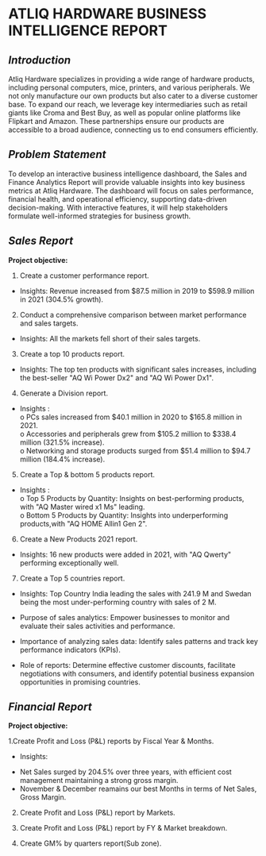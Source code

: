 # **ATLIQ HARDWARE BUSINESS INTELLIGENCE REPORT**

## *Introduction*
Atliq Hardware specializes in providing a wide range of hardware products, including personal computers, mice, printers, and various peripherals. We not only manufacture our own products but also cater to a diverse 
customer base. To expand our reach, we leverage key intermediaries such as retail giants like Croma and Best Buy, as well as popular online platforms like Flipkart and Amazon. These partnerships ensure our products 
are accessible to a broad audience, connecting us to end consumers efficiently.

## *Problem Statement*

To develop an interactive business intelligence dashboard, the Sales and Finance Analytics Report will provide valuable insights into key business metrics at Atliq Hardware. The dashboard will focus on sales performance, financial health, and operational efficiency, supporting data-driven decision-making. With interactive features, it will help stakeholders formulate well-informed strategies for business growth.

## *Sales Report*
__Project objective:__

1. Create a customer performance report.<br>
+ Insights: Revenue increased from $87.5 million in 2019 to $598.9 million in 2021 (304.5% growth).
   
2. Conduct a comprehensive comparison between market performance and sales targets.<br>
+ Insights: All the markets fell short of their sales targets.
3. Create a top 10 products report.<br>
+ Insights: The top ten products with significant sales increases, including the best-seller "AQ Wi Power Dx2" and "AQ Wi Power Dx1".
   
4. Generate a Division report.<br>
+ Insights :<br>
o PCs sales increased from $40.1 million in 2020 to $165.8 million in 2021.<br>
o Accessories and peripherals grew from $105.2 million to $338.4 million (321.5% increase).<br>
o Networking and storage products surged from $51.4 million to $94.7 million (184.4% increase).<br>
  
5. Create a Top & bottom 5 products report.<br>
+ Insights :<br>
o Top 5 Products by Quantity: Insights on best-performing products, with "AQ Master wired x1 Ms" leading.<br>
o Bottom 5 Products by Quantity: Insights into underperforming products,with "AQ HOME Allin1 Gen 2".<br>

6. Create a New Products 2021 report.<br>
+ Insights: 16 new products were added in 2021, with "AQ Qwerty" performing exceptionally well.
   
7. Create a Top 5 countries report.<br>
+ Insights: Top Country India leading the sales with 241.9 M and Swedan being the most under-performing country with sales of 2 M.

+ Purpose of sales analytics: Empower businesses to monitor and evaluate their sales activities and performance.

+ Importance of analyzing sales data: Identify sales patterns and track key performance indicators (KPIs).

+ Role of reports: Determine effective customer discounts, facilitate negotiations with consumers, and identify potential business expansion opportunities in promising countries.


## *Financial Report*
__Project objective:__

1.Create Profit and Loss (P&L) reports by Fiscal Year & Months.
+ Insights:
- Net Sales surged by 204.5% over three years, with efficient cost management maintaining a strong gross margin.
- November & December reamains our best Months in terms of Net Sales, Gross Margin.
2. Create Profit and Loss (P&L) report by Markets.

3. Create Profit and Loss (P&L) report by FY & Market breakdown.

4. Create GM% by quarters report(Sub zone).
